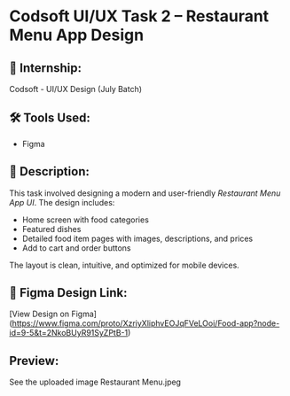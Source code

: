 # Codsoft UI/UX Task 2 – Restaurant Menu App Design

## 💼 Internship:
Codsoft - UI/UX Design (July Batch)

## 🛠 Tools Used:
- Figma

## 📄 Description:
This task involved designing a modern and user-friendly *Restaurant Menu App UI*. The design includes:
- Home screen with food categories
- Featured dishes
- Detailed food item pages with images, descriptions, and prices
- Add to cart and order buttons

The layout is clean, intuitive, and optimized for mobile devices.

## 🔗 Figma Design Link:
[View Design on Figma] (https://www.figma.com/proto/XzriyXliphvEOJqFVeLOoi/Food-app?node-id=9-5&t=2NkoBUyR91SyZPtB-1)
##  Preview:
See the uploaded image
Restaurant Menu.jpeg
